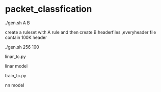 # packet_classfication

./gen.sh A B

create a ruleset with A rule and then create B headerfiles ,everyheader file contain 100K header

./gen.sh 256 100

linar_tc.py

linar model

train_tc.py

nn model
